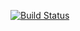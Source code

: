 [![Build Status](https://travis-ci.org/JiaxinY/CStest.svg?branch=master)](https://travis-ci.org/JiaxinY/CStest)
